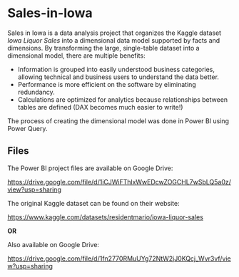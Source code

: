 # Sales-in-Iowa

Sales in Iowa is a data analysis project that organizes the Kaggle dataset *Iowa Liquor Sales* into a dimensional data model supported by facts and dimensions. By transforming the large, single-table dataset into a dimensional model, there are multiple benefits: 
- Information is grouped into easily understood business categories, allowing technical and business users to understand the data better.
- Performance is more efficient on the software by eliminating redundancy.
- Calculations are optimized for analytics because relationships between tables are defined (DAX becomes much easier to write!)


The process of creating the dimensional model was done in Power BI using Power Query. 

## Files

The Power BI project files are available on Google Drive:

https://drive.google.com/file/d/1iCJWiFThlxWwEDcwZOGCHL7wSbLQ5a0z/view?usp=sharing

The original Kaggle dataset can be found on their website:

https://www.kaggle.com/datasets/residentmario/iowa-liquor-sales

**OR**

Also available on Google Drive:

https://drive.google.com/file/d/1fn2770RMuUYg72NtW2jJ0KQcj_Wvr3vf/view?usp=sharing
